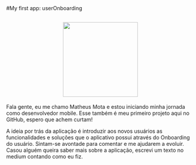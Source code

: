 
<span align="center">
#My first app: userOnboarding
</span>

<span align="center">

## <img src="https://user-images.githubusercontent.com/92114044/154490147-d1a3d1c3-f28b-4e65-b5c3-aa4314950862.gif" width="200px"> </h2>

</span>

Fala gente, eu me chamo Matheus Mota e estou iniciando minha jornada como desenvolvedor mobile. Esse também é meu primeiro projeto aqui no GitHub, espero que achem curtam!

A ideia por trás da aplicação é introduzir aos novos usuários as funcionalidades e soluções que o aplicativo possui através do Onboarding do usuário. Sintam-se avontade para comentar e me ajudarem a evoluir. Casou alguém queira saber mais sobre a aplicação, escrevi um texto no medium contando como eu fiz.
